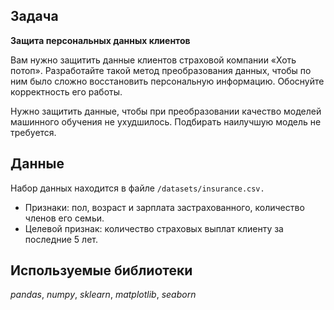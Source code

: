 ## Задача

**Защита персональных данных клиентов**

Вам нужно защитить данные клиентов страховой компании «Хоть потоп». Разработайте такой метод преобразования данных, чтобы по ним было сложно восстановить персональную информацию. Обоснуйте корректность его работы.

Нужно защитить данные, чтобы при преобразовании качество моделей машинного обучения не ухудшилось. Подбирать наилучшую модель не требуется.

## Данные

Набор данных находится в файле `/datasets/insurance.csv.` 
 - Признаки: пол, возраст и зарплата застрахованного, количество членов его семьи.
 - Целевой признак: количество страховых выплат клиенту за последние 5 лет.

## Используемые библиотеки
*pandas*, *numpy*, *sklearn*, *matplotlib*, *seaborn*